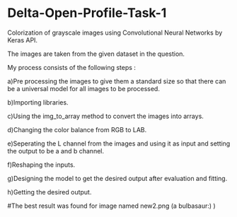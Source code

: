 # Delta-Open-Profile-Task-1
Colorization of grayscale images using Convolutional Neural Networks by Keras API.



The images are taken from the given dataset in the question.

My process consists of the following steps :

 a)Pre processing the images to give them a standard size so that there can be a universal model for all images to be processed.
 
 b)Importing libraries.
 
 c)Using the img_to_array method to convert the images into arrays.
 
 d)Changing the color balance from RGB to LAB.
 
 e)Seperating the L channel from the images and using it as input and setting the output to be a and b channel.
 
 f)Reshaping the inputs.
 
 g)Designing the model to get the desired output after evaluation and fitting.
 
 h)Getting the desired output.
 
 
 #The best result was found for image named new2.png (a bulbasaur:) )
